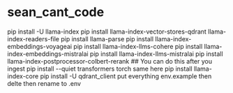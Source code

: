 # sean_cant_code
pip install -U llama-index
pip install llama-index-vector-stores-qdrant llama-index-readers-file 
pip install llama-parse
pip install llama-index-embeddings-voyageai
pip install llama-index-llms-cohere
pip install llama-index-embeddings-mistralai
pip install llama-index-llms-mistralai
pip install llama-index-postprocessor-colbert-rerank ## You can do this after you ingest
pip install --quiet transformers torch same here
pip install llama-index-core
pip install -U qdrant_client
put everything env.example then delte then rename to .env
